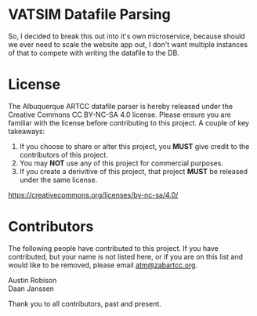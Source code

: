 # VATSIM Datafile Parsing
So, I decided to break this out into it's own microservice, because should we ever need to scale the website app out, I don't want multiple instances of that to compete with writing the datafile to the DB.

# License

The Albuquerque ARTCC datafile parser is hereby released under the Creative Commons CC BY-NC-SA 4.0 license. Please ensure you are familiar with the license before contributing to this project. A couple of key takeaways:

1. If you choose to share or alter this project, you **MUST** give credit to the contributors of this project.
2. You may **NOT** use any of this project for commercial purposes.
3. If you create a derivitive of this project, that project **MUST** be released under the same license.

https://creativecommons.org/licenses/by-nc-sa/4.0/

# Contributors

The following people have contributed to this project. If you have contributed, but your name is not listed here, or if you are on this list and would like to be removed, please email atm@zabartcc.org.

Austin Robison  
Daan Janssen  

Thank you to all contributors, past and present.
